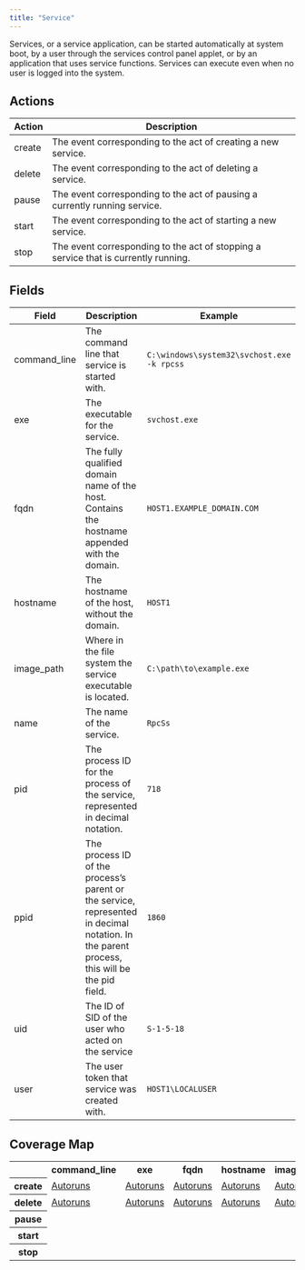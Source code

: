 ```yaml
---
title: "Service"
---
```

Services, or a service application, can be started automatically at system boot, by a user through the services control panel applet, or by an application that uses service functions. Services can execute even when no user is logged into the system.

## Actions
|Action|Description|
|---|---|
|create|The event corresponding to the act of creating a new service.|
|delete|The event corresponding to the act of deleting a service.|
|pause|The event corresponding to the act of pausing a currently running service.|
|start|The event corresponding to the act of starting a new service.|
|stop|The event corresponding to the act of stopping a service that is currently running.|

## Fields
|Field|Description|Example|
|---|---|---|
command_line|The command line that service is started with.|<code>C:\windows\system32\svchost.exe -k rpcss</code>
exe|The executable for the service.|<code>svchost.exe</code>
fqdn|The fully qualified domain name of the host. Contains the hostname appended with the domain.|<code>HOST1.EXAMPLE_DOMAIN.COM</code>
hostname|The hostname of the host, without the domain.|<code>HOST1</code>
image_path|Where in the file system the service executable is located.|<code>C:\path\to\example.exe</code>
name|The name of the service.|<code>RpcSs</code>
pid|The process ID for the process of the service, represented in decimal notation.|<code>718</code>
ppid|The process ID of the process’s parent or the service, represented in decimal notation. In the parent process, this will be the pid field.|<code>1860</code>
uid|The ID of SID of the user who acted on the service|<code>S-1-5-18</code>
user|The user token that service was created with.|<code>HOST1\LOCALUSER</code>

## Coverage Map
<table>
  <tr>
    <th />
    <th>command_line</th>
    <th>exe</th>
    <th>fqdn</th>
    <th>hostname</th>
    <th>image_path</th>
    <th>name</th>
    <th>pid</th>
    <th>ppid</th>
    <th>uid</th>
    <th>user</th>
  </tr>
  <tr>
    <th>create</th>
    <td style="white-space: pre-wrap;"><a href='../sensors/autoruns_13.98'>Autoruns</a></td>
    <td style="white-space: pre-wrap;"><a href='../sensors/autoruns_13.98'>Autoruns</a></td>
    <td style="white-space: pre-wrap;"><a href='../sensors/autoruns_13.98'>Autoruns</a></td>
    <td style="white-space: pre-wrap;"><a href='../sensors/autoruns_13.98'>Autoruns</a></td>
    <td style="white-space: pre-wrap;"><a href='../sensors/autoruns_13.98'>Autoruns</a></td>
    <td style="white-space: pre-wrap;"></td>
    <td style="white-space: pre-wrap;"></td>
    <td style="white-space: pre-wrap;"></td>
    <td style="white-space: pre-wrap;"></td>
    <td style="white-space: pre-wrap;"></td>
  </tr>
  <tr>
    <th>delete</th>
    <td style="white-space: pre-wrap;"><a href='../sensors/autoruns_13.98'>Autoruns</a></td>
    <td style="white-space: pre-wrap;"><a href='../sensors/autoruns_13.98'>Autoruns</a></td>
    <td style="white-space: pre-wrap;"><a href='../sensors/autoruns_13.98'>Autoruns</a></td>
    <td style="white-space: pre-wrap;"><a href='../sensors/autoruns_13.98'>Autoruns</a></td>
    <td style="white-space: pre-wrap;"><a href='../sensors/autoruns_13.98'>Autoruns</a></td>
    <td style="white-space: pre-wrap;"></td>
    <td style="white-space: pre-wrap;"></td>
    <td style="white-space: pre-wrap;"></td>
    <td style="white-space: pre-wrap;"></td>
    <td style="white-space: pre-wrap;"></td>
  </tr>
  <tr>
    <th>pause</th>
    <td style="white-space: pre-wrap;"></td>
    <td style="white-space: pre-wrap;"></td>
    <td style="white-space: pre-wrap;"></td>
    <td style="white-space: pre-wrap;"></td>
    <td style="white-space: pre-wrap;"></td>
    <td style="white-space: pre-wrap;"></td>
    <td style="white-space: pre-wrap;"></td>
    <td style="white-space: pre-wrap;"></td>
    <td style="white-space: pre-wrap;"></td>
    <td style="white-space: pre-wrap;"></td>
  </tr>
  <tr>
    <th>start</th>
    <td style="white-space: pre-wrap;"></td>
    <td style="white-space: pre-wrap;"></td>
    <td style="white-space: pre-wrap;"></td>
    <td style="white-space: pre-wrap;"></td>
    <td style="white-space: pre-wrap;"></td>
    <td style="white-space: pre-wrap;"></td>
    <td style="white-space: pre-wrap;"></td>
    <td style="white-space: pre-wrap;"></td>
    <td style="white-space: pre-wrap;"></td>
    <td style="white-space: pre-wrap;"></td>
  </tr>
  <tr>
    <th>stop</th>
    <td style="white-space: pre-wrap;"></td>
    <td style="white-space: pre-wrap;"></td>
    <td style="white-space: pre-wrap;"></td>
    <td style="white-space: pre-wrap;"></td>
    <td style="white-space: pre-wrap;"></td>
    <td style="white-space: pre-wrap;"></td>
    <td style="white-space: pre-wrap;"></td>
    <td style="white-space: pre-wrap;"></td>
    <td style="white-space: pre-wrap;"></td>
    <td style="white-space: pre-wrap;"></td>
  </tr>
</table>
